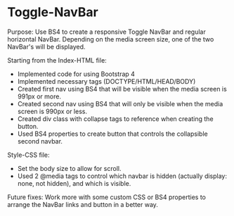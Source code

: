 # Toggle-NavBar
Purpose: Use BS4 to create a responsive Toggle NavBar and regular horizontal NavBar. Depending on the media screen size, one of the two NavBar's will be displayed.

Starting from the Index-HTML file:
- Implemented code for using Bootstrap 4
- Implemented necessary tags (DOCTYPE/HTML/HEAD/BODY)
- Created first nav using BS4 that will be visible when the media screen is 991px or more.
- Created second nav using BS4 that will only be visible when the media screen is 990px or less.
- Created div class with collapse tags to reference when creating the button.
- Used BS4 properties to create button that controls the collapsible second navbar.

Style-CSS file:
- Set the body size to allow for scroll.
- Used 2 @media tags to control which navbar is hidden (actually display: none, not hidden), and which is visible.

Future fixes: Work more with some custom CSS or BS4 properties to arrange the NavBar links and button in a better way.
